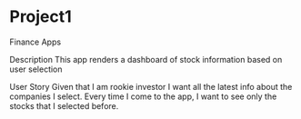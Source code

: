 # Project1

Finance Apps


Description
This app renders a dashboard of stock information based on user selection

User Story
Given that I am rookie investor I want all the latest info about the companies I select. Every time I come to the app, I want to see only the stocks that I selected before. 
